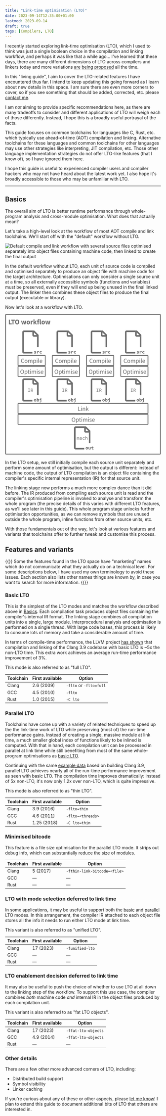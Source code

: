 ```yaml
---
title: "Link-time optimisation (LTO)"
date: 2023-09-14T12:35:00+01:00
lastmod: 2023-09-14
draft: true
tags: [Compilers, LTO]
---
```


I recently started exploring link-time optimisation (LTO),
which I used to think was just a single boolean choice
in the compilation and linking workflow,
and perhaps it was like that a while ago...
I've learned that these days,
there are many different dimensions of LTO across
compilers and linkers today and more variations
[are](https://discourse.llvm.org/t/rfc-a-unified-lto-bitcode-frontend/61774)
[being](https://discourse.llvm.org/t/rfc-ffat-lto-objects-support/63977)
[proposed](https://discourse.llvm.org/t/rfc-integrated-distributed-thinlto/69641)
all the time.

In this "living guide",
I aim to cover the LTO-related features I have encountered thus far.
I intend to keep updating this going forward
as I learn about new details in this space.
I am sure there are even more corners to cover,
so if you see something that should be added, corrected, etc.
please [contact me][contact].

I am _not_ aiming to provide specific recommendations here,
as there are many tradeoffs to consider
and different applications of LTO will weigh each of those differently.
Instead, I hope this is a broadly useful portrayal of the facts.

This guide focuses on common toolchains for languages like C, Rust, etc. which
typically use ahead-of-time (AOT) compilation and linking. Alternative
toolchains for these languages and common toolchains for other languages may use
other strategies like interpreting, JIT compilation, etc. Those other language
implementation strategies do not offer LTO-like features (that I know of), so
I have ignored them here.

I hope this guide is useful to experienced compiler users and compiler hackers
who may not have heard about the latest work yet. I also hope it's broadly
accessible to those who may be unfamiliar with LTO.

---

## Basics

The overall aim of LTO is better runtime performance through whole-program
analysis and cross-module optimisation.
What does that actually mean?

Let's take a high-level look at the workflow of most AOT compile and link
toolchains. We'll start off with the "default" workflow without LTO.

![Default compile and link workflow with several source files optimised
separately into object files containing machine code, then linked to create the
final output](default-workflow.svg)

In the default workflow without LTO, each unit of source code is compiled and
optimised separately to produce an object file with machine code for the target
architecture. Optimisations can only consider a single source unit at a time, so
all externally accessible symbols (functions and variables) must be preserved,
even if they will end up being unused in the final linked output. The linker
then combines these object files to produce the final output (executable or
library).

Now let's look at a workflow with LTO.

![](lto-workflow.svg)

In the LTO setup, we still initially compile each source unit separately and
perform some amount of optimisation, but the output is different: instead of
machine code, the output of LTO compilation is an object file containing
the compiler's specific internal representation (IR) for that source unit.

The linking stage now performs a much more complex dance than it did before.
The IR produced from compiling each source unit is read and the compiler's
optimisation pipeline is invoked to analyse and transform the whole program (the
precise details of this varies with different LTO features, as we'll see later
in this guide). This whole program stage unlocks further optimisation
opportunities, as we can remove symbols that are unused outside the whole
program, inline functions from other source units, etc.

With those fundamentals out of the way, let's look at various features and
variants that toolchains offer to further tweak and customise this process.

## Features and variants

{{<callout icon="⚠️">}}
Some the features found in the LTO space have "marketing" names which do not
communicate what they actually do on a technical level.
For some descriptions below, I have used my own terminology to avoid these
issues.
Each section also lists other names things are known by, in case you want to
search for more information.
{{</callout>}}

### Basic LTO

This is the simplest of the LTO modes and matches the workflow described above
in [Basics](#basics).
Each compilation task produces object files containing the compiler's internal
IR format.
The linking stage combines all compilation units into a single, large module.
Interprocedural analysis and optimisation is performed on a single thread.
With large code bases, this process is likely to consume lots of memory and take
a considerable amount of time.

In terms of compile-time performance,
the LLVM project [has shown][tl] that compilation and linking of
the Clang 3.9 codebase with basic LTO is ~5x the non-LTO time.
This extra work achieves an average run-time performance improvement of 3%.

This mode is also referred to as "full LTO".

| Toolchain | First available | Option                  |
| --------- | --------------- | ------                  |
| Clang     | 2.6 (2009)      | `-flto` or `-flto=full` |
| GCC       | 4.5 (2010)      | `-flto`                 |
| Rust      | 1.0 (2015)      | `-C lto`                |

### Parallel LTO

Toolchains have come up with a variety of related techniques to speed up the
the link-time work of LTO while preserving (most of) the run-time performance
gains. Instead of creating a single, massive module at link time, a much smaller
global index of functions likely to be inlined is computed. With that in hand,
each compilation unit can be processed in parallel at link time while still
benefiting from most of the same whole-program optimisations as [basic
LTO](#basic-lto).

Continuing with the same [example data][tl] based on building Clang 3.9,
parallel LTO achieves nearly all of the run-time performance improvement as seen
with basic LTO.
The compilation time improves dramatically: instead of 5x non-LTO, it's now only
1.2x over non-LTO, which is quite impressive.

This mode is also referred to as "thin LTO".

| Toolchain | First available | Option            |
| --------- | --------------- | ------            |
| Clang     | 3.9 (2016)      | `-flto=thin`      |
| GCC       | 4.6 (2011)      | `-flto=<threads>` |
| Rust      | 1.25 (2018)     | `-C lto=thin`     |

### Minimised bitcode

This feature is a file size optimisation for the parallel LTO mode. It strips
out debug info, which can substantially reduce the size of modules.

| Toolchain | First available | Option                       |
| --------- | --------------- | ------                       |
| Clang     | 5 (2017)        | `-fthin-link-bitcode=<file>` |
| GCC       | —               | —                            |
| Rust      | —               | —                            |

### LTO with mode selection deferred to link time

In some applications, it may be useful to support both the [basic](#basic-lto)
and [parallel](#parallel-lto) LTO modes. In this arrangement, the compiler IR
attached to each object file stores all the info it needs to run either LTO mode
at link time.

This variant is also referred to as "unified LTO".

| Toolchain | First available | Option          |
| --------- | --------------- | ------          |
| Clang     | 17 (2023)       | `-funified-lto` |
| GCC       | —               | —               |
| Rust      | —               | —               |

### LTO enablement decision deferred to link time

It may also be useful to push the choice of whether to use LTO at all down to
the linking step of the workflow. To support this use case, the compiler
combines _both_ machine code _and_ internal IR in the object files produced by
each compilation unit.

This variant is also referred to as "fat LTO objects".

| Toolchain | First available | Option              |
| --------- | --------------- | ------              |
| Clang     | 17 (2023)       | `-ffat-lto-objects` |
| GCC       | 4.9 (2014)      | `-ffat-lto-objects` |
| Rust      | —               | —                   |

### Other details

There are a few other more advanced corners of LTO, including:

- Distributed build support
- Symbol visibility
- Linker caching

If you're curious about any of these or other aspects, please
[let me know][contact]!
I plan to extend this guide to document additional bits of LTO
that others are interested in.

[contact]: /contact
[tl]: https://blog.llvm.org/2016/06/thinlto-scalable-and-incremental-lto.html
